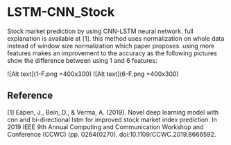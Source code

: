 # LSTM-CNN_Stock
Stock market prediction by using CNN-LSTM neural network. 
full explanation is available at [1]. 
this method uses normalization on whole data instead of window size normalization which paper proposes.
using more features makes an improvement to the accuracy as the following pictures show the difference between using 1 and 6 features:

![Alt text](1-F.png =400x300)   ![Alt text](6-F.png =400x300)
## Reference 
[1] Eapen, J., Bein, D., & Verma, A. (2019). Novel deep learning model with cnn
and bi-directional lstm for improved stock market index prediction. In 2019
IEEE 9th Annual Computing and Communication Workshop and Conference
(CCWC) (pp. 0264{0270). doi:10.1109/CCWC.2019.8666592.
